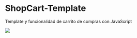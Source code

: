 # ShopCart-Template

Template y funcionalidad de carrito de compras con JavaScript

![](https://prnt.sc/kVTUNTBHW7Zm)
